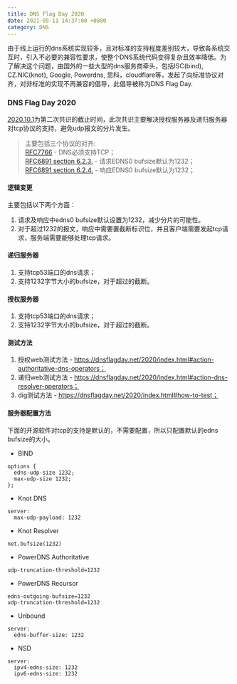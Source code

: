 ```yaml
---
title: DNS Flag Day 2020
date: 2021-05-11 14:37:00 +0800
category: DNS
---
```

由于线上运行的dns系统实现较多，且对标准的支持程度差别较大，导致各系统交互时，引入不必要的兼容性要求，使整个DNS系统代码变得复杂且效率降低。为了解决这个问题，由国外的一些大型的dns服务商牵头，包括ISC(bind), CZ.NIC(knot), Google, Powerdns, 思科，cloudflare等，发起了向标准协议对齐，对非标准的实现不再兼容的倡导，此倡导被称为DNS Flag Day.

### DNS Flag Day 2020
[2020.10.1](https://dnsflagday.net/2020/index.html)为第二次共识的截止时间，此次共识主要解决授权服务器及递归服务器对tcp协议的支持，避免udp报文的分片发生。
> 主要包括三个协议的对齐:<br/>
[RFC7766](https://datatracker.ietf.org/doc/html/rfc7766) - DNS必须支持TCP；<br/>
[RFC6891 section 6.2.3.](https://tools.ietf.org/html/rfc6891#section-6.2.3) - 请求EDNS0 bufsize默认为1232；<br/>
[RFC6891 section 6.2.4.](https://tools.ietf.org/html/rfc6891#section-6.2.4) - 响应EDNS0 bufsize默认为1232；<br/>

#### 逻辑变更
主要包括以下两个方面：
1. 请求及响应中edns0 bufsize默认设置为1232，减少分片的可能性。
2. 对于超过1232的报文，响应中需要置截断标识位，并且客户端需要发起tcp请求，服务端需要能够处理tcp请求。

#### 递归服务器
1. 支持tcp53端口的dns请求；
2. 支持1232字节大小的bufsize，对于超过的截断。

#### 授权服务器
1. 支持tcp53端口的dns请求；
2. 支持1232字节大小的bufsize，对于超过的截断。

#### 测试方法
1. 授权web测试方法 - https://dnsflagday.net/2020/index.html#action-authoritative-dns-operators；
2. 递归web测试方法 - https://dnsflagday.net/2020/index.html#action-dns-resolver-operators；
3. dig测试方法 - https://dnsflagday.net/2020/index.html#how-to-test；

#### 服务器配置方法
下面的开源软件对tcp的支持是默认的，不需要配置，所以只配置默认的edns bufsize的大小。
+ BIND
```
options {
  edns-udp-size 1232;
  max-udp-size 1232;
};
```
+ Knot DNS
```
server:
  max-udp-payload: 1232
```
+ Knot Resolver
```
net.bufsize(1232)
```
+ PowerDNS Authoritative
```
udp-truncation-threshold=1232
```
+ PowerDNS Recursor
```
edns-outgoing-bufsize=1232
udp-truncation-threshold=1232
```
+ Unbound
```
server:
  edns-buffer-size: 1232
```
+ NSD
```
server:
  ipv4-edns-size: 1232
  ipv6-edns-size: 1232
```